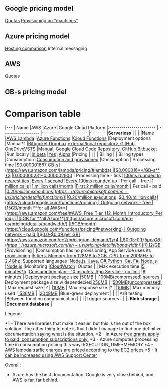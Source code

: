 
## Google pricing model

[Quotas](https://cloud.google.com/functions/quotas)
[Provisioning on "machines"](https://cloud.google.com/functions/pricing#compute_time)

## Azure pricing model

[Hosting comparison](https://docs.microsoft.com/en-us/azure/azure-functions/functions-scale) 
Internal messaging


## AWS

[Quotas](http://docs.aws.amazon.com/lambda/latest/dg/limits.html#limits-list)
## GB-s pricing model


# Comparison table

|---
| Name                			|AWS    																	|Azure																																|Google Cloud Platform
|:-----------------------		|:------------------														|:----------------------																											|:-------
|**Serverless**             	|																			|																																	|
|Name							|[AWS Lambda](https://aws.amazon.com/lambda)								|[Azure Functions](https://azure.microsoft.com/en-us/services/functions/)															|[Cloud Functions](https://cloud.google.com/functions/)
|Deployment options   			|Manual\*1     																|[Bitbucket,Dropbox,external/local repository, GitHub, OneDriveVSTS](https://docs.microsoft.com/en-us/azure/azure-functions/functions-continuous-deployment) 																			|[Manual](https://cloud.google.com/functions/docs/deploying/filesystem), [Google Cloud Code Repository](https://cloud.google.com/source-repositories/docs/), [GitHub,Bitbucket](https://cloud.google.com/source-repositories/docs/connecting-hosted-repositories)
|Run locally					|[In beta](http://docs.aws.amazon.com/lambda/latest/dg/test-sam-local.html) |[Yes](https://docs.microsoft.com/en-us/azure/azure-functions/functions-run-local)													|[Alpha](https://cloud.google.com/functions/docs/emulator)
|Pricing						|																			|																																	|
|	Billing 					|
|		Billing types			|Consumption																								|[Consumption and provisioned](https://docs.microsoft.com/en-us/azure/azure-functions/functions-scale)								|Consumption
|		Processing time			|[$0.000001667 GB-s](https://aws.amazon.com/lambda/pricing/#lambda)											|[$0.000016**/GB-s** \*3](https://azure.microsoft.com/en-us/pricing/details/functions/)												|[$0.000000231-$0.000002900](https://cloud.google.com/functions/pricing#compute_time)
|		Processing time - tics	|[100ms rounded to nearest tics](https://aws.amazon.com/lambda/pricing/#duration)							|[Every 1 second](https://azure.microsoft.com/en-us/pricing/details/functions/)														|[Every 100ms rounded up](https://cloud.google.com/functions/pricing#invocations)
|		Per call - free			|[1 million calls](https://aws.amazon.com/lambda/pricing/#lambda)											|[1 million calls/month](https://azure.microsoft.com/en-us/pricing/details/functions/)												|[First 2 million calls/month](https://cloud.google.com/functions/pricing#invocations)
|		Per call - paid			|[$0.20/million executions](https://azure.microsoft.com/en-us/pricing/details/functions/)					|[$0.20/million executions](https://azure.microsoft.com/en-us/pricing/details/functions/)											|[$0.40/million calls](https://cloud.google.com/functions/pricing)
|		Outgoing network - free	|[15GB/month **for all AWS**](https://aws.amazon.com/free/#AWS_Free_Tier_(12_Month_Introductory_Period):)	|[5GB for **all Azure**](https://azure.microsoft.com/en-us/pricing/details/bandwidth/)												|[5GB/month](https://cloud.google.com/functions/pricing#networking)
|		Outgoing network - paid	|[$0.0-$0.09 per GB](https://aws.amazon.com/ec2/pricing/on-demand/)\*4										|[$0.05-$0.175 per GB](https://azure.microsoft.com/en-us/pricing/details/bandwidth/)												|[$0.12/GB](https://cloud.google.com/functions/pricing#networking) 
|Provisioning					|																											|Consumption has no provisioning, App Service uses its [provisioning](https://docs.microsoft.com/en-us/azure/app-service/environment/app-service-web-scale-a-web-app-in-an-app-service-environment)							|[5 tiers. Memory from 128MB to 2GB. CPU from 200MHz to 2.4Ghz ](https://cloud.google.com/functions/pricing#compute_time)
|Supported languages			|[Node.js, Java, C#,Python](http://docs.aws.amazon.com/lambda/latest/dg/lambda-app.html#lambda-app-author)	|[C#, F#, Node.js](https://docs.microsoft.com/en-us/azure/azure-functions/functions-create-first-azure-function)					|[Node.js](https://cloud.google.com/functions/docs/writing/)
|Monitoring						|[CloudWatch](http://docs.aws.amazon.com/lambda/latest/dg/monitoring-functions-access-metrics.html)
|Quotas							|
|	Max execution time			|[5 minutes\*5](http://docs.aws.amazon.com/lambda/latest/dg/limits.html#limits-list)						|[Consumption plan - 10 minutes, App Service - no limit](https://docs.microsoft.com/en-us/azure/azure-functions/functions-scale) 	|[9 minutes](https://cloud.google.com/functions/quotas)
|	Deployment package size		|[50MB](http://docs.aws.amazon.com/lambda/latest/dg/limits.html#limits-list)								|																																	|[100MB(compressed) sources](https://cloud.google.com/functions/quotas#resource_limits)
|	Deployment package size w dependecies|[250MB](http://docs.aws.amazon.com/lambda/latest/dg/limits.html#limits-list)						|																																	|[500MB(uncompressed)](https://cloud.google.com/functions/quotas#resource_limits)
|	Max request size			|?																											|																																	|[10MB](https://cloud.google.com/functions/quotas#resource_limits)
|	Max response size			|?																											|																																	|[10MB](https://cloud.google.com/functions/quotas#resource_limits)
|	Max memory used				|[1536MB](http://docs.aws.amazon.com/lambda/latest/dg/limits.html#limits-list)								|																																	|[2048MB](https://cloud.google.com/functions/pricing#compute_time)
|Blue-green deployment			|																											|																																	|
|A/B testing
|Between function communication	|																											|																																	|
|Trigger sources				|																											|																																	|
|**Blob storage**
|
|**Document database**
|


Legend:

\*1 - There are libraries that make it easier, but this is the out of the box solution. The other thing to note is that I didn't manage to find one definitive documentation saying what is the situation.
\*2 - In Azure [free grants apply to paid, consumption subscriptions only.](https://azure.microsoft.com/en-us/pricing/details/functions/)
\*3 - Azure computes processing time in consumption pricing this way: EXECUTION_TIME\*MEMORY 
\*4 - AWS lambda traffic charges [are priced](https://aws.amazon.com/lambda/pricing/#Additional_Charges) according to the [EC2 prices](https://aws.amazon.com/ec2/pricing/on-demand/)
\*5 - [It can be increased using AWS Support Center](http://docs.aws.amazon.com/lambda/latest/dg/limits.html#limits-list)
 
Overall:

- Azure has the best documentation. Google is very close behind, and AWS is far, far behind.